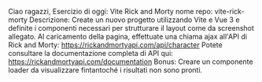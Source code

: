 Ciao ragazzi,
Esercizio di oggi: Vite Rick and Morty
nome repo: vite-rick-morty
Descrizione:
Create un nuovo progetto utilizzando Vite e Vue 3 e definite i componenti necessari per strutturare il layout come da screenshot allegato.
Al caricamento della pagina, effettuate una chiama ajax all'API di Rick and Morty:
https://rickandmortyapi.com/api/character
Potete consultare la documentazione completa di API qui: https://rickandmortyapi.com/documentation
Bonus:
Creare un componente loader da visualizzare fintantoché i risultati non sono pronti.